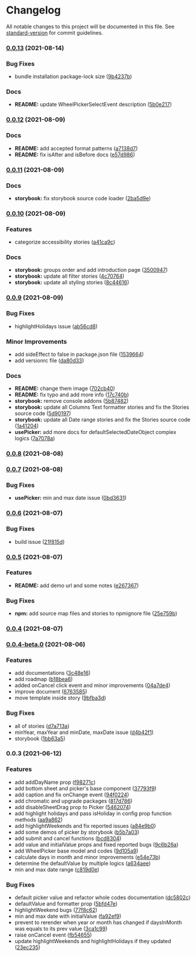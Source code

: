 # Changelog

All notable changes to this project will be documented in this file. See [standard-version](https://github.com/conventional-changelog/standard-version) for commit guidelines.

### [0.0.13](https://github.com/persian-tools/persian-mobile-datepicker/compare/v0.0.12...v0.0.13) (2021-08-14)


### Bug Fixes

* bundle installation package-lock size ([9b4237b](https://github.com/persian-tools/persian-mobile-datepicker/commit/9b4237b7a2095abbb14a9ff99e10d30746b1ab0b))


### Docs

* **README:** update WheelPickerSelectEvent description ([5b0e217](https://github.com/persian-tools/persian-mobile-datepicker/commit/5b0e21760de2dd41dc7bf0d9eb07f574965c68d4))

### [0.0.12](https://github.com/persian-tools/persian-mobile-datepicker/compare/v0.0.11...v0.0.12) (2021-08-09)


### Docs

* **README:** add accepted format patterns ([a7138d7](https://github.com/persian-tools/persian-mobile-datepicker/commit/a7138d70000723e4f0b065ff75e242e4f8d43624))
* **README:** fix isAfter and isBefore docs ([e57d986](https://github.com/persian-tools/persian-mobile-datepicker/commit/e57d986a8fd2d7012f676b56c9458a64c1541b8c))

### [0.0.11](https://github.com/persian-tools/persian-mobile-datepicker/compare/v0.0.10...v0.0.11) (2021-08-09)


### Docs

* **storybook:** fix storybook source code loader ([2ba5d9e](https://github.com/persian-tools/persian-mobile-datepicker/commit/2ba5d9e8d2bff29559e70eb92dca89c8b99fdffb))

### [0.0.10](https://github.com/persian-tools/persian-mobile-datepicker/compare/v0.0.9...v0.0.10) (2021-08-09)


### Features

* categorize accessibility stories ([a41ca9c](https://github.com/persian-tools/persian-mobile-datepicker/commit/a41ca9c0f0c53b37cfbc2015b4caf40c75838820))


### Docs

* **storybook:** groups order and add introduction page ([3500947](https://github.com/persian-tools/persian-mobile-datepicker/commit/350094728879a776a6eedaa777991a4c131a0189))
* **storybook:** update all filter stories ([4c70764](https://github.com/persian-tools/persian-mobile-datepicker/commit/4c707645c096ca5b3518f0b9b226caa3487e6a46))
* **storybook:** update all styling stories ([8c44616](https://github.com/persian-tools/persian-mobile-datepicker/commit/8c44616136d28ce33173780c54d80d7221cdde4a))

### [0.0.9](https://github.com/persian-tools/persian-mobile-datepicker/compare/v0.0.11...v0.0.9) (2021-08-09)

### Bug Fixes

* highlightHolidays issue ([ab56cd8](https://github.com/persian-tools/persian-mobile-datepicker/commit/ab56cd86f1fabab1914460fc013441c5e664895e))

### Minor Improvements

* add sideEffect to false in package.json file ([1539664](https://github.com/persian-tools/persian-mobile-datepicker/commit/15396645d55e0f177d0f10e9128d2d27475cfa7b))
* add versionrc file ([da80d33](https://github.com/persian-tools/persian-mobile-datepicker/commit/da80d3330a37c6d43bf30005164ffe7555488e8d))

### Docs

* **README:** change them image ([702cb40](https://github.com/persian-tools/persian-mobile-datepicker/commit/702cb40e0f706cb5eacf10c6877a702216c56cd2))
* **README:** fix typo and add more info ([17c740b](https://github.com/persian-tools/persian-mobile-datepicker/commit/17c740b4cccc67351698eff689f98c4f46e2490a))
* **storybook:** remove console addons ([5b87482](https://github.com/persian-tools/persian-mobile-datepicker/commit/5b874826ee17b362c11e392472d5a10bf2d0d999))
* **storybook:** update all Columns Text formatter stories and fix the Stories source code ([5d90197](https://github.com/persian-tools/persian-mobile-datepicker/commit/5d90197ee7007b82bdb7705cb31593cff30ebe4e))
* **storybook:** update all Date range stories and fix the Stories source code ([1a41204](https://github.com/persian-tools/persian-mobile-datepicker/commit/1a412046218a54d1c6d8f9f68d3505892931108e))
* **usePicker:** add more docs for defaultSelectedDateObject complex logics ([7a7078a](https://github.com/persian-tools/persian-mobile-datepicker/commit/7a7078ac1c87df19f80409331048f6f407b494cb))

### [0.0.8](https://github.com/persian-tools/persian-mobile-datepicker/compare/v0.0.7...v0.0.8) (2021-08-08)

### [0.0.7](https://github.com/persian-tools/persian-mobile-datepicker/compare/v0.0.6...v0.0.7) (2021-08-08)


### Bug Fixes

* **usePicker:** min and max date issue ([0bd3631](https://github.com/persian-tools/persian-mobile-datepicker/commit/0bd363112e1b8dce52682f35055bd53140e0fd07))

### [0.0.6](https://github.com/persian-tools/persian-mobile-datepicker/compare/v0.0.5...v0.0.6) (2021-08-07)


### Bug Fixes

* build issue ([21f815d](https://github.com/persian-tools/persian-mobile-datepicker/commit/21f815dab8d2d393bd20f892ca6fd0beb2925bb2))

### [0.0.5](https://github.com/persian-tools/persian-mobile-datepicker/compare/v0.0.4...v0.0.5) (2021-08-07)


### Features

* **README:** add demo url and some notes ([e267367](https://github.com/persian-tools/persian-mobile-datepicker/commit/e267367b5aa3f9911bae532d0e2d785f8e3fac26))


### Bug Fixes

* **npm:** add source map files and stories to npmignore file ([25e759b](https://github.com/persian-tools/persian-mobile-datepicker/commit/25e759b3c2f1c4a0402008b43ef42d7369ec3432))

### [0.0.4](https://github.com/persian-tools/persian-mobile-datepicker/compare/v0.0.4-beta.0...v0.0.4) (2021-08-07)

### [0.0.4-beta.0](https://github.com/persian-tools/persian-mobile-datepicker/compare/v0.0.3...v0.0.4-beta.0) (2021-08-06)


### Features

* add documentations ([3c48e16](https://github.com/persian-tools/persian-mobile-datepicker/commit/3c48e164728ce5949c9ed20252b1a602309ba878))
* add roadmap ([b18bea6](https://github.com/persian-tools/persian-mobile-datepicker/commit/b18bea6bb4a2d51f28ab51f5e53e00d4e41d0ec7))
* added onCancel click event and minor improvements ([04a7de4](https://github.com/persian-tools/persian-mobile-datepicker/commit/04a7de4a60feb818c36aead17ae63737acf377a9))
* improve document ([6763585](https://github.com/persian-tools/persian-mobile-datepicker/commit/676358561c7d7404eec466e28f45494d085eb8f9))
* move template inside story ([9bfba3d](https://github.com/persian-tools/persian-mobile-datepicker/commit/9bfba3d1d0371430d0f7deb04d3cb6b5c1999003))


### Bug Fixes

* all of stories ([d7a713a](https://github.com/persian-tools/persian-mobile-datepicker/commit/d7a713a87548f3ccaf31d3912a82f1edb6441d90))
* minYear, maxYear and minDate, maxDate issue ([d4b42f1](https://github.com/persian-tools/persian-mobile-datepicker/commit/d4b42f197e60a8118c99e02f3313cec78a42a32a))
* storybook ([1bb63a5](https://github.com/persian-tools/persian-mobile-datepicker/commit/1bb63a5681cdd838f3f73ec0a21db6de682cb509))

### 0.0.3 (2021-06-12)


### Features

* add addDayName prop ([f98271c](https://github.com/persian-tools/persian-mobile-datepicker/commit/f98271c27b075c5b81feae42b644881b6b6db492))
* add bottom sheet and picker's base component ([37793f9](https://github.com/persian-tools/persian-mobile-datepicker/commit/37793f91b83ce6e3eaa8787f6c064826b8947b6d))
* add caption and fix onChange event ([94f0224](https://github.com/persian-tools/persian-mobile-datepicker/commit/94f022451ad25bc83884029f0686e211f933fa70))
* add chromatic and upgrade packages ([817d786](https://github.com/persian-tools/persian-mobile-datepicker/commit/817d7869491778556589f6a6a360dc1ac879b326))
* add disableSheetDrag prop to Picker ([5462074](https://github.com/persian-tools/persian-mobile-datepicker/commit/5462074464cb60d719e60e6ff0ec898ddee53cd5))
* add highlight holidays and pass isHoliday in config prop function methods ([aa9a862](https://github.com/persian-tools/persian-mobile-datepicker/commit/aa9a8629d7bc36d16b3e6c8c1c6b3e9de8173453))
* add highlightWeekends and fix reported issues ([a84e9b0](https://github.com/persian-tools/persian-mobile-datepicker/commit/a84e9b070d389dc54bfb42b890b3c37680e3533e))
* add some demos of picker by storybook ([b5b7a03](https://github.com/persian-tools/persian-mobile-datepicker/commit/b5b7a03ce309688cdd4cda02c80a0efd226922e1))
* add submit and cancel functions ([bcd8304](https://github.com/persian-tools/persian-mobile-datepicker/commit/bcd83040395265966961f219e0f114c4ffe115d7))
* add value and initialValue props and fixed reported bugs ([9c6b26a](https://github.com/persian-tools/persian-mobile-datepicker/commit/9c6b26a562aef535b9ff1dffcdecee7af61e2d99))
* add WheelPicker base model and codes ([9d105a9](https://github.com/persian-tools/persian-mobile-datepicker/commit/9d105a9bb5a81561c1d49ff161bf00619e9db149))
* calculate days in month and minor improvements ([e54e73b](https://github.com/persian-tools/persian-mobile-datepicker/commit/e54e73b9267a6f4d8898edf98236f645e5fd8024))
* determine the defaultValue by multiple logics ([a634aee](https://github.com/persian-tools/persian-mobile-datepicker/commit/a634aeeb6aebcd6c9a78e96419d392c932acac5f))
* min and max date range ([c819d0e](https://github.com/persian-tools/persian-mobile-datepicker/commit/c819d0eef552a61c385c9a0921ffcead97c3bbcc))


### Bug Fixes

* default picker value and refactor whole codes documentation ([dc5802c](https://github.com/persian-tools/persian-mobile-datepicker/commit/dc5802c3758a00f389f96dab47ae82daf7739131))
* defaultValue and formatter prop ([5bfd47e](https://github.com/persian-tools/persian-mobile-datepicker/commit/5bfd47e0ece758a9fab8b0c0e115f402503cf217))
* highlightWeekend bugs ([77f8c62](https://github.com/persian-tools/persian-mobile-datepicker/commit/77f8c62dfd78872e7020875eb7c6f8ec1796b9a7))
* min and max date with initialValue ([fa92ef9](https://github.com/persian-tools/persian-mobile-datepicker/commit/fa92ef944db08b8b76a3d920262a8939a847a87d))
* prevent to rerender when year or month has changed if daysInMonth was equals to its prev value ([3ca1c99](https://github.com/persian-tools/persian-mobile-datepicker/commit/3ca1c99ac3572899c566d6ae009f4e017b55aaa0))
* raise onCancel event ([fb54655](https://github.com/persian-tools/persian-mobile-datepicker/commit/fb546554c2f526b8860808c1c9f06f8dc51875ac))
* update highlightWeekends and highlightHolidays if they updated ([23ec235](https://github.com/persian-tools/persian-mobile-datepicker/commit/23ec235059679b9e262e1c40bd8342fa70d9ecb4))
